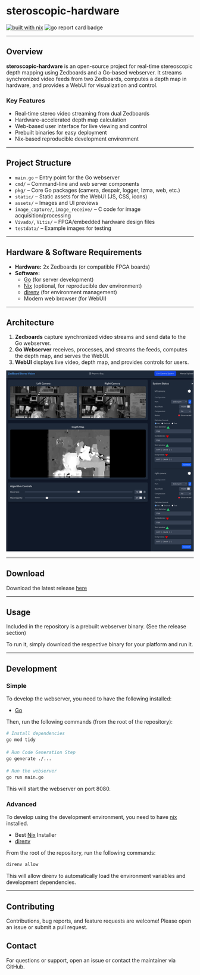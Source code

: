 # steroscopic-hardware

[![built with nix](https://builtwithnix.org/badge.svg)](https://builtwithnix.org)
<img class="badge" tag="github.com/conneroisu/steroscopic-hardware" src="https://goreportcard.com/badge/github.com/conneroisu/conneroh.com" alt="go report card badge">

---

## Overview

**steroscopic-hardware** is an open-source project for real-time stereoscopic depth mapping using Zedboards and a Go-based webserver. It streams synchronized video feeds from two Zedboards, computes a depth map in hardware, and provides a WebUI for visualization and control.

### Key Features

- Real-time stereo video streaming from dual Zedboards
- Hardware-accelerated depth map calculation
- Web-based user interface for live viewing and control
- Prebuilt binaries for easy deployment
- Nix-based reproducible development environment

---

## Project Structure

- `main.go` – Entry point for the Go webserver
- `cmd/` – Command-line and web server components
- `pkg/` – Core Go packages (camera, despair, logger, lzma, web, etc.)
- `static/` – Static assets for the WebUI (JS, CSS, icons)
- `assets/` – Images and UI previews
- `image_capture/`, `image_receive/` – C code for image acquisition/processing
- `Vivado/`, `Vitis/` – FPGA/embedded hardware design files
- `testdata/` – Example images for testing

---

## Hardware & Software Requirements

- **Hardware:** 2x Zedboards (or compatible FPGA boards)
- **Software:**
  - [Go](https://go.dev/doc/install) (for server development)
  - [Nix](https://nixos.org/download.html) (optional, for reproducible dev environment)
  - [direnv](https://direnv.net/docs/installation.html) (for environment management)
  - Modern web browser (for WebUI)

---

## Architecture

1. **Zedboards** capture synchronized video streams and send data to the Go webserver.
2. **Go Webserver** receives, processes, and streams the feeds, computes the depth map, and serves the WebUI.
3. **WebUI** displays live video, depth map, and provides controls for users.

![WebUI Preview showing the MVP software interface](assets/WebUI_Preview.png)

---

## Download

Download the latest release [here](https://github.com/conneroisu/steroscopic-hardware/releases)

---

## Usage

Included in the repository is a prebuilt webserver binary. (See the release section)

To run it, simply download the respective binary for your platform and run it.

---

## Development

### Simple

To develop the webserver, you need to have the following installed:

- [Go](https://go.dev/doc/install)

Then, run the following commands (from the root of the repository):

```bash
# Install dependencies
go mod tidy

# Run Code Generation Step
go generate ./...

# Run the webserver
go run main.go
```

This will start the webserver on port 8080.

### Advanced

To develop using the development environment, you need to have [nix](https://nixos.org/download.html) installed.

- Best [Nix](https://docs.determinate.systems/) Installer
- [direnv](https://direnv.net/docs/installation.html)

From the root of the repository, run the following commands:

```bash
direnv allow
```

This will allow direnv to automatically load the environment variables and development dependencies.

---

## Contributing

Contributions, bug reports, and feature requests are welcome! Please open an issue or submit a pull request.

## Contact

For questions or support, open an issue or contact the maintainer via GitHub.
